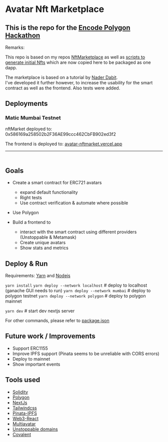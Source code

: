 # Avatar Nft Marketplace

## This is the repo for the [Encode Polygon Hackathon](https://www.encode.club/polygon-hackathon)

Remarks:

This repo is based on my repos [NftMarketplace](https://github.com/Caruso33/blockchain_dapps/tree/master/nader/4_nft_marketplace)
as well as [scripts to generate initial Nfts](https://github.com/Caruso33/blockchain_dapps/tree/master/nft/multiavatar) which are now copied here to be packaged as one dapp.

The marketplace is based on a tutorial by [Nader Dabit](https://twitter.com/dabit3).  
I've developed it further however, to increase the usability for the smart contract as well as the frontend. Also tests were added.

## Deployments

### Matic Mumbai Testnet

<!--****
Recent addresses:
0xEf6d29dDFf75C3aC09C7AA37B3ea58aA2Bb24EB5
0x148B94D622c2Ac3abfb550AEaF48F25F105EA18b
0x663930fEBAD365ABC3E6388C6063829cCB1abedA
0xe27ece1d3d0A79692A85fc7114CA16e6cD421D91
0x39e618Ba8B2ba2E8902fabcBd184df6E9172e180
0x30a1b68D207c39924513424F2f9969a02eba2E2E
0xA4d1F6D750fe425A95DBb204115587D2c3D81DAf
0xB70C94932E241120e45B2cBE06b07D90a100Fd89
0x0B19963b4B03c03aa46Cadf0f32fa016b41DaB6A
 -->

nftMarket deployed to: 0x586169a258502b2F36AE99ccc462CbFB902ed3f2

The frontend is deployed to: [avatar-nftmarket.vercel.app](https://avatar-nftmarket.vercel.app/)

---

<div style="margin-top: 50px" />

## Goals

- Create a smart contract for ERC721 avatars

  - expand default functionality
  - Right tests
  - Use contract verification & automate where possible

- Use Polygon

- Build a frontend to
  - interact with the smart contract using different providers (Unstoppable & Metamask)
  - Create unique avatars
  - Show stats and metrics

## Deploy & Run

Requirements: [Yarn](https://yarnpkg.com/) and [Nodejs](https://nodejs.org/en/)

`yarn install`
`yarn deploy --network localhost` # deploy to localhost (ganache GUI needs to run)
`yarn deploy --network mumbai` # deploy to polygon testnet
`yarn deploy --network polygon` # deploy to polygon mainnet

`yarn dev` # start dev nextjs server

For other commands, please refer to [package.json](package.json)

## Future work / Improvements

- Support ERC1155
- Improve IPFS support (Pinata seems to be unreliable with CORS errors)
- Deploy to mainnet
- Show important events

## Tools used

- [Solidity](https://soliditylang.org/)
- [Polygon](https://polygon.technology/)
- [NextJs](https://nextjs.org/)
- [Tailwindcss](https://tailwindcss.com/)
- [Pinata-IPFS](https://pinata.cloud/)
- [Web3-React](https://github.com/NoahZinsmeister/web3-react)
- [Multiavatar](https://multiavatar.com/)
- [Unstoppable domains](https://unstoppabledomains.com)
- [Covalent](https://www.covalenthq.com/)

